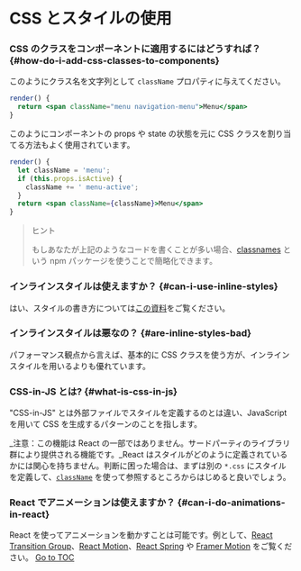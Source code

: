 
# CSS とスタイルの使用


### CSS のクラスをコンポーネントに適用するにはどうすれば？ {#how-do-i-add-css-classes-to-components}

このようにクラス名を文字列として `className` プロパティに与えてください。

```jsx
render() {
  return <span className="menu navigation-menu">Menu</span>
}
```

このようにコンポーネントの props や state の状態を元に CSS クラスを割り当てる方法もよく使用されています。

```jsx
render() {
  let className = 'menu';
  if (this.props.isActive) {
    className += ' menu-active';
  }
  return <span className={className}>Menu</span>
}
```

>ヒント
>
>もしあなたが上記のようなコードを書くことが多い場合、[classnames](https://www.npmjs.com/package/classnames#usage-with-reactjs) という npm パッケージを使うことで簡略化できます。

### インラインスタイルは使えますか？ {#can-i-use-inline-styles}

はい、スタイルの書き方については[この資料](./dom-elements.html#style)をご覧ください。

### インラインスタイルは悪なの？ {#are-inline-styles-bad}

パフォーマンス観点から言えば、基本的に CSS クラスを使う方が、インラインスタイルを用いるよりも優れています。

### CSS-in-JS とは? {#what-is-css-in-js}

"CSS-in-JS" とは外部ファイルでスタイルを定義するのとは違い、JavaScript を用いて CSS を生成するパターンのことを指します。

_注意：この機能は React の一部ではありません。サードパーティのライブラリ群により提供される機能です。_React はスタイルがどのように定義されているかには関心を持ちません。判断に困った場合は、まずは別の `*.css` にスタイルを定義して、[`className`](./dom-elements.html#classname) を使って参照するところからはじめると良いでしょう。

### React でアニメーションは使えますか？ {#can-i-do-animations-in-react}

React を使ってアニメーションを動かすことは可能です。例として、[React Transition Group](https://reactcommunity.org/react-transition-group/)、[React Motion](https://github.com/chenglou/react-motion)、[React Spring](https://github.com/react-spring/react-spring) や [Framer Motion](https://framer.com/motion) をご覧ください。
<span style="float: footnote;"><a href="./index.html#toc">Go to TOC</a></span>
